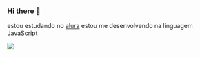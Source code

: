 ### Hi there 👋


estou estudando no [alura](https://www.alura.com.br)
estou me desenvolvendo na linguagem JavaScript

![](https://media1.tenor.com/m/YZtENlC_xoMAAAAC/marie29.gif)
